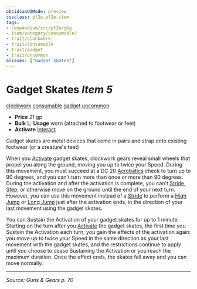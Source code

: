 ```yaml
---
obsidianUIMode: preview
cssclass: pf2e,pf2e-item
tags:
- compendium/src/pf2e/g&g
- item/category/consumable/
- trait/clockwork
- trait/consumable
- trait/gadget
- trait/uncommon
aliases: ["Gadget Skates"]
---
```

# Gadget Skates *Item 5*  
[clockwork](clockwork-g-g.md "Clockwork  Trait")  [consumable](consumable.md "Consumable Item Trait")  [gadget](gadget-g-g.md "Gadget  Trait")  [uncommon](uncommon.md "Uncommon Rarity Trait")  

- **Price** 21 gp
- **Bulk** L; **Usage** worn (attached to footwear or feet)
- **Activate** [Interact](interact.md)

Gadget skates are metal devices that come in pairs and strap onto existing footwear (or a creature's feet)

When you [Activate](activate-an-item.md) gadget skates, clockwork gears reveal small wheels that propel you along the ground, moving you up to twice your Speed. During this movement, you must succeed at a DC 20 [Acrobatics](skills.md#Acrobatics) check to turn up to 90 degrees, and you can't turn more than once or more than 90 degrees. During the activation and after the activation is complete, you can't [Stride](stride.md), [Step](step.md), or otherwise move on the ground until the end of your next turn. However, you can use this movement instead of a [Stride](stride.md) to perform a [High Jump](high-jump.md) or [Long Jump](long-jump.md) just after the activation ends, in the direction of your last movement using the gadget skates.

You can Sustain the Activation of your gadget skates for up to 1 minute. Starting on the turn after you [Activate](activate-an-item.md) the gadget skates, the first time you Sustain the Activation each turn, you gain the effects of the activation again: you move up to twice your Speed in the same direction as your last movement with the gadget skates, and the restrictions continue to apply until you choose to cease Sustaining the Activation or you reach the maximum duration. Once the effect ends, the skates fall away and you can move normally.


---
*Source: Guns & Gears p. 70*